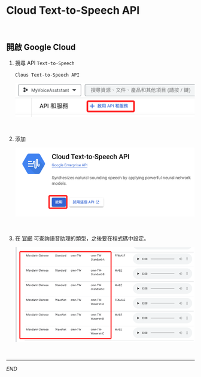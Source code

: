 # Cloud Text-to-Speech API

<br>

## 開啟 Google Cloud

1. 搜尋 API `Text-to-Speech`

    ```bash
    Clous Text-to-Speech API
    ```

    ![](images/img_32.png)

<br>

2. 添加

    ![](images/img_33.png)

<br>

3. 在 [官網](https://cloud.google.com/text-to-speech/docs/voices) 可查詢語音助理的類型，之後要在程式碼中設定。

    ![](images/img_34.png)


<br>


---

_END_